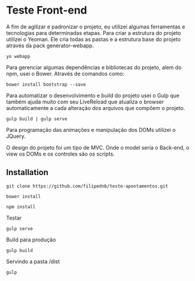 Teste Front-end
===============
A fim de agilizar e padronizar o projeto, eu utilizei algumas ferramentas e tecnologias para determinadas etapas.
Para criar a estrutura do projeto utilizei o Yeoman. Ele cria todas as pastas e a estrutura base do projeto através da pack generator-webapp. 
```
yo webapp
```

Para gerenciar algumas dependências e bibliotecas do projeto, alem do npm, usei o Bower. Através de comandos como: 
```
bower install bootstrap --save
```

Para automatizar o desenvolvimento e build do projeto usei o Gulp que também ajuda muito com seu LiveReload que atualiza o browser automaticamente a cada alteração dos arquivos que compõem o projeto.
```
gulp build | gulp serve 
```

Para programação das animações e manipulação dos DOMs utilizei o JQuery.

O design do projeto foi um tipo de MVC. Onde o model seria o Back-end, o view os DOMs e os controles são os scripts.


Installation
-----------
```
git clone https://github.com/filipednb/teste-apontamentos.git
```

```
bower install
```

```
npm install
```

Testar
```
gulp serve
```

Build para produção
```
gulp build
```

Servindo a pasta /dist
```
gulp 
```

